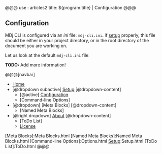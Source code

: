 @@@
use : articles2
title: ${program.title} | Configuration
@@@


## Configuration

MDj CLI is configured via an _ini_ file: `mdj-cli.ini`.  If [setup] properly,
this file should be either in your project directory, or in the root directory of the
document you are working on.

Let us look at the default `mdj-cli.ini` file:

**TODO:** Add more information!

[setup]:Setup.html

@@@[navbar]
- [Home]
- [@dropdown subactive] [Setup]
[@dropdown-content]
    - [@active] [Configuration](#)
    - [Command-line Options]
- [@dropdown] [Meta Blocks]
[@dropdown-content]
    - [Named Meta Blocks]
- [@right dropdown] [About]
[@dropdown-content]
    - [ToDo List]
    - [License]

[About]:About.html
[Configuration]:Configuration.html
[Home]:index.html
[License]:LICENSE.html
[Meta Blocks]:Meta Blocks.html
[Named Meta Blocks]:Named Meta Blocks.html
[Command-line Options]:Options.html
[Setup]:Setup.html
[ToDo List]:ToDo.html
@@@
